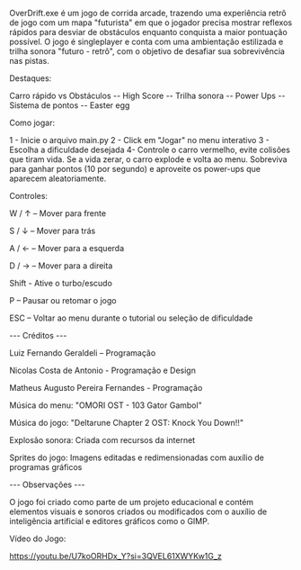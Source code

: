 OverDrift.exe é um jogo de corrida arcade, trazendo uma experiência retrô de jogo com um mapa "futurista" em que o jogador precisa mostrar reflexos rápidos para desviar de obstáculos enquanto conquista a maior pontuação possível. O jogo é singleplayer e conta com uma ambientação estilizada e trilha sonora "futuro - retrô", com o objetivo de desafiar sua sobrevivência nas pistas.

Destaques:

Carro rápido vs Obstáculos -- High Score -- Trilha sonora -- Power Ups -- Sistema de pontos -- Easter egg

Como jogar:

1 - Inicie o arquivo main.py
2 - Click em "Jogar" no menu interativo
3 - Escolha a dificuldade desejada
4- Controle o carro vermelho, evite colisões que tiram vida. Se a vida zerar, o carro explode e volta ao menu. Sobreviva para ganhar pontos (10 por segundo) e aproveite os power-ups que aparecem aleatoriamente.

Controles:

W / ↑ – Mover para frente

S / ↓ – Mover para trás

A / ← – Mover para a esquerda

D / → – Mover para a direita

Shift - Ative o turbo/escudo

P – Pausar ou retomar o jogo

ESC – Voltar ao menu durante o tutorial ou seleção de dificuldade


--- Créditos ---

Luiz Fernando Geraldeli – Programação

Nicolas Costa de Antonio - Programação e Design

Matheus Augusto Pereira Fernandes - Programação

Música do menu: "OMORI OST - 103 Gator Gambol"

Música do jogo: "Deltarune Chapter 2 OST: Knock You Down!!"

Explosão sonora: Criada com recursos da internet

Sprites do jogo: Imagens editadas e redimensionadas com auxílio de programas gráficos

--- Observações ---

O jogo foi criado como parte de um projeto educacional e contém elementos visuais e sonoros criados ou modificados com o auxílio de inteligência artificial e editores gráficos como o GIMP.

Vídeo do Jogo: 

https://youtu.be/U7koORHDx_Y?si=3QVEL61XWYKw1G_z 